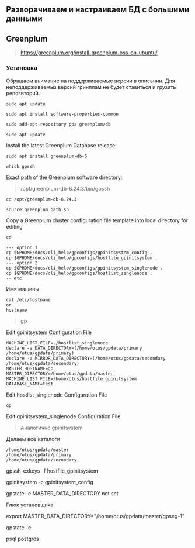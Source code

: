 Разворачиваем и настраиваем БД с большими данными
-----------------------------------------------

## Greenplum

> https://greenplum.org/install-greenplum-oss-on-ubuntu/

### Установка

Обращаем внимание на поддерживаемые версии в описании.
Для неподдерживаемыз версий гринплам не будет ставиться и грузить репозиторий.

```
sudo apt update
```
```
sudo apt install software-properties-common
```
```
sudo add-apt-repository ppa:greenplum/db
```
```
sudo apt update
```

Install the latest Greenplum Database release:
```
sudo apt install greenplum-db-6
```

```
which gpssh
```
Exact path of the Greenplum software directory:
> /opt/greenplum-db-6.24.3/bin/gpssh

```
cd /opt/greenplum-db-6.24.3
```
```
source greenplum_path.sh
```

Copy a Greenplum cluster configuration file template into local directory for editing
```
cd
```
```
--- option 1
cp $GPHOME/docs/cli_help/gpconfigs/gpinitsystem_config .
cp $GPHOME/docs/cli_help/gpconfigs/hostfile_gpinitsystem .
--- option 2
cp $GPHOME/docs/cli_help/gpconfigs/gpinitsystem_singlenode .
cp $GPHOME/docs/cli_help/gpconfigs/hostlist_singlenode .
-- etc
```
Имя машины
```
cat /etc/hostname
or
hostname
```
> gp
  
Edit gpinitsystem Configuration File
```
MACHINE_LIST_FILE=./hostlist_singlenode
declare -a DATA_DIRECTORY=(/home/otus/gpdata/primary /home/otus/gpdata/primary)
declare -a MIRROR_DATA_DIRECTORY=(/home/otus/gpdata/secondary /home/otus/gpdata/secondary)
MASTER_HOSTNAME=gp
MASTER_DIRECTORY=/home/otus/gpdata/master
MACHINE_LIST_FILE=/home/otus/hostfile_gpinitsystem
DATABASE_NAME=test
```
Edit hostlist_singlenode Configuration File
```
gp
```
Edit gpinitsystem_singlenode Configuration File
> Аналогично gpinitsystem

Делаем все каталоги
```
/home/otus/gpdata/master
/home/otus/gpdata/primary
/home/otus/gpdata/secondary
```

gpssh-exkeys -f hostfile_gpinitsystem

gpinitsystem -c gpinitsystem_config

gpstate -e
MASTER_DATA_DIRECTORY not set

Глюк установщика

export MASTER_DATA_DIRECTORY="/home/otus/gpdata/master/gpseg-1"

gpstate -e


psql postgres



















